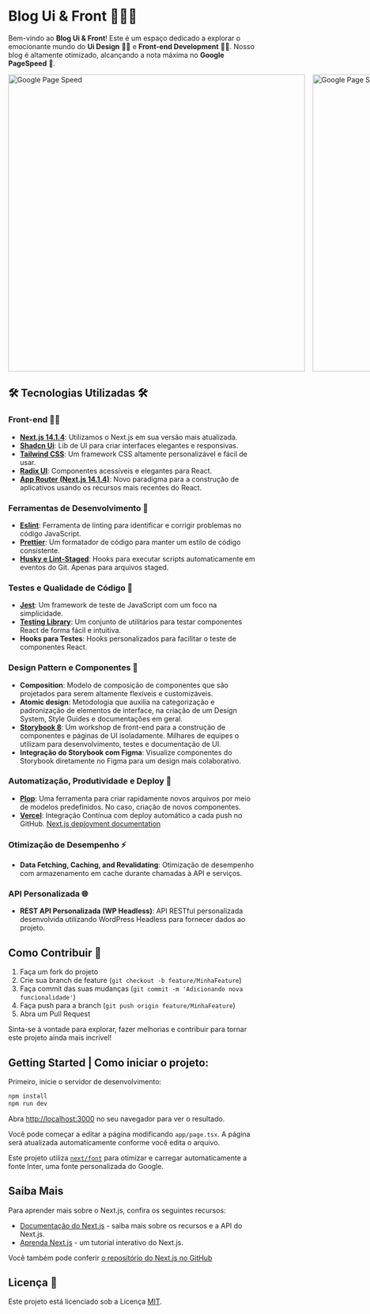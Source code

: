 # Blog Ui & Front 👨‍💻🎨

Bem-vindo ao **Blog Ui & Front**! Este é um espaço dedicado a explorar o emocionante mundo do **Ui Design** 👨‍🎨 e **Front-end Development** 👨‍💻. Nosso blog é altamente otimizado, alcançando a nota máxima no **Google PageSpeed** 🚀.

<div style="display:grid;gap:16px;grid-template-columns: 1fr 1fr;">
  <img src="https://lh3.googleusercontent.com/u/0/drive-viewer/AK7aPaBSlJLgG2bGaUohs61Vi1qL4R6dd8XhJgx240bysNCv744bxM1PMp-UuO8DiJaLJlOF22OnBG699Y7QOPR5cU-V9y4h=w1108-h913" alt="Google Page Speed" width="600">

  <img src="https://lh3.googleusercontent.com/u/0/drive-viewer/AK7aPaDvwhEShKkLmefUwbtB8n10Uueq-OZhovqNC6n1CCgN7JmdNdzNWL4ObHw09bmGHajSQbJNZeIVky2EkzmgFF4lXj2F8Q=w1507-h913" alt="Google Page Speed" width="600">
</div>

## 🛠️ Tecnologias Utilizadas 🛠️

### Front-end 👨‍💻

- **[Next.js 14.1.4](https://nextjs.org/)**: Utilizamos o Next.js em sua versão mais atualizada.
- **[Shadcn Ui](https://shadcn-ui.com/)**: Lib de UI para criar interfaces elegantes e responsivas.
- **[Tailwind CSS](https://tailwindcss.com/)**: Um framework CSS altamente personalizável e fácil de usar.
- **[Radix UI](https://radix-ui.com/)**: Componentes acessíveis e elegantes para React.
- **[App Router (Next.js 14.1.4)](https://nextjs.org/)**: Novo paradigma para a construção de aplicativos usando os recursos mais recentes do React.

### Ferramentas de Desenvolvimento 🧰

- **[Eslint](https://eslint.org/)**: Ferramenta de linting para identificar e corrigir problemas no código JavaScript.
- **[Prettier](https://prettier.io/)**: Um formatador de código para manter um estilo de código consistente.
- **[Husky e Lint-Staged](https://typicode.github.io/husky/)**: Hooks para executar scripts automaticamente em eventos do Git. Apenas para arquivos staged.

### Testes e Qualidade de Código 🧪

- **[Jest](https://jestjs.io/)**: Um framework de teste de JavaScript com um foco na simplicidade.
- **[Testing Library](https://testing-library.com/)**: Um conjunto de utilitários para testar componentes React de forma fácil e intuitiva.
- **Hooks para Testes**: Hooks personalizados para facilitar o teste de componentes React.

### Design Pattern e Componentes 🎨

- **Composition**: Modelo de composição de componentes que são projetados para serem altamente flexíveis e customizáveis.
- **Atomic design**: Metodologia que auxilia na categorização e padronização de elementos de interface, na criação de um Design System, Style Guides e documentações em geral.
- **[Storybook 8](https://storybook.js.org/)**: Um workshop de front-end para a construção de componentes e páginas de UI isoladamente. Milhares de equipes o utilizam para desenvolvimento, testes e documentação de UI.
- **Integração do Storybook com Figma**: Visualize componentes do Storybook diretamente no Figma para um design mais colaborativo.

### Automatização, Produtividade e Deploy 🚀

- **[Plop](https://plopjs.com/)**: Uma ferramenta para criar rapidamente novos arquivos por meio de modelos predefinidos. No caso, criação de novos componentes.
- **[Vercel](https://vercel.com/)**: Integração Contínua com deploy automático a cada push no GitHub.
  [Next.js deployment documentation](https://nextjs.org/docs/deployment)

### Otimização de Desempenho ⚡

- **Data Fetching, Caching, and Revalidating**: Otimização de desempenho com armazenamento em cache durante chamadas à API e serviços.

### API Personalizada 🌐

- **REST API Personalizada (WP Headless)**: API RESTful personalizada desenvolvida utilizando WordPress Headless para fornecer dados ao projeto.

## Como Contribuir 🤝

1. Faça um fork do projeto
2. Crie sua branch de feature (`git checkout -b feature/MinhaFeature`)
3. Faça commit das suas mudanças (`git commit -m 'Adicionando nova funcionalidade'`)
4. Faça push para a branch (`git push origin feature/MinhaFeature`)
5. Abra um Pull Request

Sinta-se à vontade para explorar, fazer melhorias e contribuir para tornar este projeto ainda mais incrível!

## Getting Started | Como iniciar o projeto:

Primeiro, inicie o servidor de desenvolvimento:

```bash
npm install
npm run dev
```

Abra [http://localhost:3000](http://localhost:3000) no seu navegador para ver o resultado.

Você pode começar a editar a página modificando `app/page.tsx`. A página será atualizada automaticamente conforme você edita o arquivo.

Este projeto utiliza [`next/font`](https://nextjs.org/docs/basic-features/font-optimization) para otimizar e carregar automaticamente a fonte Inter, uma fonte personalizada do Google.

## Saiba Mais

Para aprender mais sobre o Next.js, confira os seguintes recursos:

- [Documentação do Next.js](https://nextjs.org/docs) - saiba mais sobre os recursos e a API do Next.js.
- [Aprenda Next.js](https://nextjs.org/learn) - um tutorial interativo do Next.js.

Você também pode conferir [o repositório do Next.js no GitHub](https://github.com/vercel/next.js/)

## Licença 📝

Este projeto está licenciado sob a Licença [MIT](LICENSE).

